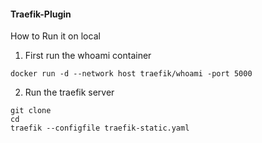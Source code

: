 #### Traefik-Plugin 

How to Run it on local 

1. First run the whoami container

```
docker run -d --network host traefik/whoami -port 5000
```

2. Run the traefik server
```
git clone 
cd 
traefik --configfile traefik-static.yaml
```